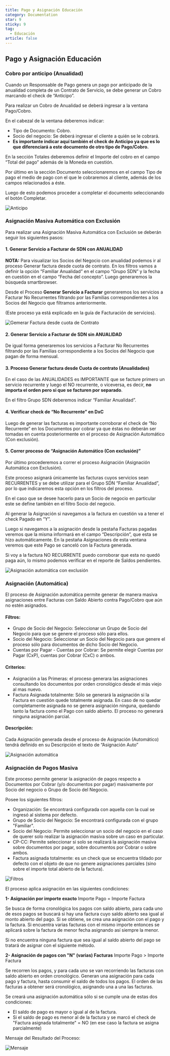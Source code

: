 ```yaml
---
title: Pago y Asignación Educación
category: Documentation
star: 9
sticky: 9
tag:
  - Educación
article: false
---
```


## **Pago y Asignación Educación**

### **Cobro por anticipo (Anualidad)**

Cuando un Responsable de Pago genera un pago por anticipado de la anualidad completa de un Contrato de Servicio, se debe generar un Cobro marcando el check de “Anticipo”.

Para realizar un Cobro de Anualidad se deberá ingresar a la ventana Pago/Cobro.

En el cabezal de la ventana deberemos indicar:

* Tipo de Documento: Cobro.
* Socio del negocio: Se deberá ingresar el cliente a quién se le cobrará.
* **Es importante indicar aquí también el check de Anticipo ya que es lo que diferenciará a este documento de otro tipo de Pago/Cobro.**

En la sección Totales deberemos definir el Importe del cobro en el campo “Total del pago” además de la Moneda en cuestión.

Por último en la sección Documento seleccionaremos en el campo Tipo de pago el medio de pago con el que le cobraremos al cliente, además de los campos relacionados a éste.

Luego de esto podemos proceder a completar el documento seleccionando el botón Completar.

![Anticipo](/assets/img/docs/education-management/edum-image17.png)

### **Asignación Masiva Automática con Exclusión**

Para realizar una Asignación Masiva Automática con Exclusión se deberán seguir los siguientes pasos:

#### **1. Generar Servicio a Facturar de SDN con ANUALIDAD**

**NOTA:** Para visualizar los Socios del Negocio con anualidad podemos ir al proceso Generar factura desde cuota de contrato. En los filtros vamos a definir la opción “Familiar Anualidad” en el campo “Grupo SDN” y la fecha en cuestión en el campo “Fecha del concepto”. Luego generaremos la búsqueda smartbrowser.

Desde el Proceso **Generar Servicio a Facturar** generaremos los servicios a Facturar No Recurrentes filtrando por las Familias correspondientes a los Socios del Negocio que filtramos anteriormente.

(Este proceso ya está explicado en la guía de Facturación de servicios).

![Gemerar Factura desde cuota de Contrato](/assets/img/docs/education-management/edum-image18.png)

#### **2. Generar Servicio a Facturar de SDN sin ANUALIDAD**

De igual forma generaremos los servicios a Facturar No Recurrentes filtrando por las Familias correspondiente a los Socios del Negocio que pagan de forma mensual.

#### **3. Proceso Generar factura desde Cuota de contrato (Anualidades)**

En el caso de las ANUALIDADES es IMPORTANTE que se facture primero un servicio recurrente y luego el NO recurrente, o viceversa, es decir, **no importa el orden pero si que se facturen por separado**.

En el filtro Grupo SDN deberemos indicar “Familiar Anualidad”.

#### **4. Verificar check de “No Recurrente” en DxC**

Luego de generar las facturas es importante corroborar el check de “No Recurrente” en los Documentos por cobrar ya que éstas no deberán ser tomadas en cuenta posteriormente en el proceso de Asignación Automático (Con exclusión).

#### **5. Correr proceso de “Asignación Automático (Con exclusión)”**

Por último procederemos a correr el proceso Asignación (Asignación Automática con Exclusión).

Este proceso asignará únicamente las facturas cuyos servicios sean RECURRENTES y se debe utilizar para el Grupo SDN “Familiar Anualidad”, por lo que indicaremos esta opción en los filtros del proceso.

En el caso que se desee hacerlo para un Socio de negocio en particular este se define también en el filtro Socio del negocio.

Al generar la Asignación si navegamos a la factura en cuestión va a tener el check Pagado en “Y”.

Luego si navegamos a la asignación desde la pestaña Facturas pagadas veremos que la misma informará en el campo “Descripción”, que esta se hizo automáticamente. En la pestaña Asignaciones de esta ventana veremos que este Pago se canceló con la Factura generada.

Si voy a la factura NO RECURRENTE puedo corroborar que esta no quedó paga aún, lo mismo podemos verificar en el reporte de Saldos pendientes.

![Asignación automática con exclusión](/assets/img/docs/education-management/edum-image19.png)

### **Asignación (Automática)**

El proceso de Asignación automática permite generar de manera masiva asignaciones entre Facturas con Saldo Abierto contra Pago/Cobro que aún no estén asignados.

#### **Filtros:**

* Grupo de Socio del Negocio: Seleccionar un Grupo de Socio del Negocio para que se genere el proceso sólo para ellos.
* Socio del Negocio: Seleccionar un Socio del Negocio para que genere el proceso sólo para documentos de dicho Socio del Negocio.
* Cuentas por Pagar - Cuentas por Cobrar: Se permite elegir Cuentas por Pagar (CxP), cuentas por Cobrar (CxC) o ambos.

#### **Criterios:**

* Asignación a las Primeras: el proceso generara las asignaciones consultando los documentos por orden cronológico desde el más viejo al mas nuevo.
* Factura Asignada totalmente: Sólo se generará la asignación si la Factura en cuestión quede totalmente asignada. En caso de no quedar completamente asignada no se genera asignación ninguna, quedando tanto la factura como el Pago con saldo abierto. El proceso no generará ninguna asignación parcial.

#### **Descripción:**

Cada Asignación generada desde el proceso de Asignación (Automático) tendrá definido en su Descripción el texto de “Asignación Auto”

![Asignación automática](/assets/img/docs/education-management/edum-image20.png)

### **Asignación de Pagos Masiva**

Este proceso permite generar la asignación de pagos respecto a Documentos por Cobrar (y/o documentos por pagar) masivamente por Socio del negocio o Grupo de Socio del Negocio.

Posee los siguientes filtros:

* Organización: Se encontrará configurada con aquella con la cual se ingresó al sistema por defecto.
* Grupo de Socio del Negocio: Se encontrará configurada con el grupo "Familiar".
* Socio del Negocio: Permite seleccionar un socio del negocio en el caso de querer solo realizar la asignación masiva sobre un caso en particular.
* CP-CC: Permite seleccionar si solo se realizará la asignación masiva sobre documentos por pagar, sobre documentos por Cobrar o sobre ambos.
* Factura asignada totalmente: es un check que se encuentra tildado por defecto con el objeto de que no genere asignaciones parciales (sino sobre el importe total abierto de la factura).

![Filtros](/assets/img/docs/education-management/edum-image21.png)

El proceso aplica asignación en las siguientes condiciones:

**1- Asignación por importe exacto**
Importe Pago = Importe Factura

Se busca de forma cronológica los pagos con saldo abierto, para cada uno de esos pagos se buscará si hay una factura cuyo saldo abierto sea igual al monto abierto del pago. Si se obtiene, se crea una asignación con el pago y la factura. Si encuentra varias facturas con el mismo importe entonces se aplicará sobre la factura de menor fecha asignando así siempre la menor.

Si no encuentra ninguna factura que sea igual al saldo abierto del pago se tratará de asignar con el siguiente método.

**2- Asignación de pagos con "N" (varias) Facturas**
Importe Pago > Importe Factura

Se recorren los pagos, y para cada uno se van recorriendo las facturas con saldo abierto en orden cronológico. Generan una asignación para cada pago y factura, hasta consumir el saldo de todos los pagos. El orden de las facturas a obtener será cronológico, asignando una a una las facturas.

Se creará una asignación automática sólo si se cumple una de estas dos condiciones:

* El saldo de pago es mayor o igual al de la factura.
* Si el saldo de pago es menor al de la factura y se marcó el check de "Factura asignada totalmente" = NO (en ese caso la factura se asigna parcialmente)

Mensaje del Resultado del Proceso:

![Mensaje](/assets/img/docs/education-management/edum-image22.png)